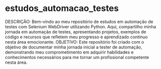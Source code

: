# estudos_automacao_testes
 DESCRIÇÃO:
 Bem-vindo ao meu repositório de estudos em automação de testes com Selenium WebDriver utilizando Python. Aqui, compartilho minha jornada em automação de testes, apresentando projetos, exemplos de código e recursos que refletem meu progresso e aprendizado contínuo nesta área emocionante.
OBJETIVO:
Este repositório foi criado com o objetivo de documentar minha jornada inicial a tester de automação, demonstrando meu comprometimento em adquirir habilidades e conhecimentos necessários para me tornar um profissional competente nesta área.

